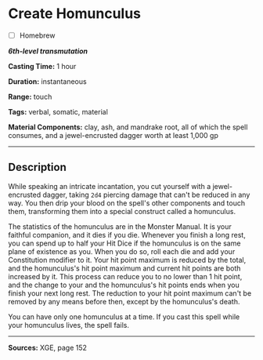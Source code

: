 # Create Homunculus

- [ ] Homebrew

***6th-level transmutation***

**Casting Time:** 1 hour

**Duration:** instantaneous

**Range:** touch

**Tags:** verbal, somatic, material

**Material Components:** clay, ash, and mandrake root, all of which the spell consumes, and a jewel-encrusted dagger worth at least 1,000 gp

---

## Description
While speaking an intricate incantation, you cut yourself with a jewel-encrusted dagger, taking `2d4` piercing damage that can't be reduced in any way.
You then drip your blood on the spell's other components and touch them, transforming them into a special construct called a homunculus.

The statistics of the homunculus are in the Monster Manual.
It is your faithful companion, and it dies if you die.
Whenever you finish a long rest, you can spend up to half your Hit Dice if the homunculus is on the same plane of existence as you.
When you do so, roll each die and add your Constitution modifier to it.
Your hit point maximum is reduced by the total, and the homunculus's hit point maximum and current hit points are both increased by it.
This process can reduce you to no lower than 1 hit point, and the change to your and the homunculus's hit points ends when you finish your next long rest.
The reduction to your hit point maximum can't be removed by any means before then, except by the homunculus's death.

You can have only one homunculus at a time.
If you cast this spell while your homunculus lives, the spell fails.

---

**Sources:** XGE, page 152
